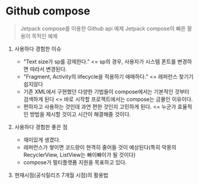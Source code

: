 # Github compose
> Jetpack compose를 이용한 Github api 예제
> Jetpack compose의 빠른 활용이 목적인 예제

1. 사용하다 경험한 이슈
   - "Text size가 sp를 강제한다." <= sp의 경우, 사용자가 시스템 폰트를 변경하면 따라서 변경된다.
   - "Fragment, Activity의 lifecycle을 적용하기 애매하다." <= 레퍼런스 찾기기 쉽지않다
   - 기존 XML에서 구현했던 다양한 기법들이 compose에서는 기본적인 것부터 검색하게 된다 <= 바로 시작할 프로젝트에서는 compose는 금물인 이유이다.
   - 편하자고 사용하는 것인데 과연 편한 것인지 고민하게 된다. <= 누군가 효율적인 방법을 제시할 것이고 시간이 해결해줄 것이다.

2. 사용하다 경험한 좋은 점
   - 재미있게 생겼다.
   - 레퍼런스가 쌓이면 코드량이 현격히 줄어들 것이 예상된다(특히 악몽의 RecyclerView, ListView는 빠이빠이가 될 것이다)
   - compose가 멀티플랫폼 지원을 목표하고 있다.

4. 현재시점(공식릴리즈 7개월 시점)의 활용법